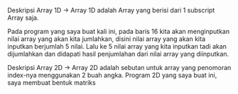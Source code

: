 Deskripsi Array 1D
-> Array 1D adalah Array yang berisi dari 1 subscript Array saja.

Pada program yang saya buat kali ini, pada baris 16 kita akan menginputkan nilai array yang akan kita jumlahkan, disini nilai array yang akan kita inputkan berjumlah 5 nilai. Lalu ke 5 nilai array yang kita inputkan tadi akan dijumlahkan dan didapati hasil penjumlahan dari nilai array yang diinputkan.

Deskripsi Array 2D
-> Array 2D adalah sebutan untuk array yang penomoran index-nya menggunakan 2 buah angka.
Program 2D yang saya buat ini, saya membuat bentuk matriks
